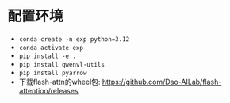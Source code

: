 # 配置环境
* `conda create -n exp python=3.12`
* `conda activate exp`
* `pip install -e .`
* `pip install qwenvl-utils`
* `pip install pyarrow`
* 下载flash-attn的wheel包: https://github.com/Dao-AILab/flash-attention/releases